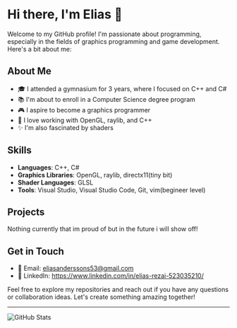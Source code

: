 # Hi there, I'm Elias 👋

Welcome to my GitHub profile! I'm passionate about programming, especially in the fields of graphics programming and game development. Here's a bit about me:

## About Me

- 🎓 I attended a gymnasium for 3 years, where I focused on C++ and C#
- 📚 I'm about to enroll in a Computer Science degree program
- 🎮 I aspire to become a graphics programmer
- 🌟 I love working with OpenGL, raylib, and C++
- ✨ I'm also fascinated by shaders

## Skills

- **Languages**: C++, C#
- **Graphics Libraries**: OpenGL, raylib, directx11(tiny bit)
- **Shader Languages**: GLSL
- **Tools**: Visual Studio, Visual Studio Code, Git, vim(begineer level)

## Projects
Nothing currently that im proud of but in the future i will show off!

## Get in Touch

- 📧 Email: eliasanderssons53@gmail.com
- 💼 LinkedIn: https://www.linkedin.com/in/elias-rezai-523035210/

Feel free to explore my repositories and reach out if you have any questions or collaboration ideas. Let's create something amazing together!

---

![GitHub Stats](github-readme-stats-elias6969s-projects.vercel.app)
